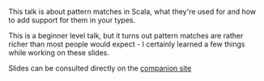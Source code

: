 This talk is about pattern matches in Scala, what they're used for and how to add support for them in your types.

This is a beginner level talk, but it turns out pattern matches are rather richer than most people would expect - I certainly learned a few things while working on these slides.

Slides can be consulted directly on the [companion site](https://nrinaudo.github.io/talk-scala-patmatch/#1)
